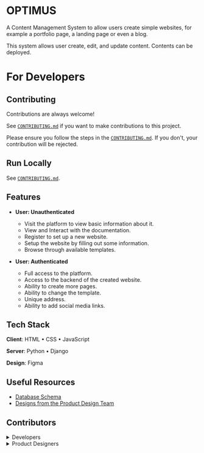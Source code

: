 # OPTIMUS

A Content Management System to allow users create simple websites, for example a portfolio page, a landing page or even a blog.

This system allows user create, edit, and update content. Contents can be deployed.



# For Developers

## Contributing

Contributions are always welcome!

See [`CONTRIBUTING.md`](https://github.com/zuri-training/my-cms-pjt19/blob/main/CONTRIBUTING.md) if you want to make contributions to this project.

Please ensure you follow the steps in the [`CONTRIBUTING.md`](https://github.com/zuri-training/my-cms-pjt19/blob/main/CONTRIBUTING.md). If you don't, your contribution will be rejected.

## Run Locally

See [`CONTRIBUTING.md`](https://github.com/zuri-training/my-cms-pjt19/blob/main/CONTRIBUTING.md).

## Features

- **User: Unauthenticated**
  - Visit the platform to view basic information about it.
  - View and Interact with the documentation.
  - Register to set up a new website.
  - Setup the website by filling out some information.
  - Browse through available templates.

- **User: Authenticated**
  - Full access to the platform.
  - Access to the backend of the created website.
  - Ability to create more pages.
  - Ability to change the template.
  - Unique address.
  - Ability to add social media links.

## Tech Stack

**Client**: HTML • CSS • JavaScript

**Server**: Python • Django

**Design**: Figma

## Useful Resources

- [Database Schema](https://bit.ly/Team19_databaseSchema)
- [Designs from the Product Design Team](https://bit.ly/Team19_myCMS_optimusDesign)

## Contributors

<details><summary>Developers</summary>

- [@philip-ifeanyi](https://www.github.com/philip-ifeanyi)
- [@Absaad01](https://www.github.com/Absaad01)
- [@afrokayie](https://www.github.com/afrokayie)
- [@sneekywhite](https://www.github.com/sneekywhite)
- [@JUNNY12](https://www.github.com/JUNNY12)
- [@IfeoluwaAroboto](https://www.github.com/IfeoluwaAroboto)
- [@Moabah](https://github.com/Moabah)
- [@onwukadavid](https://www.github.com/onwukadavid)
- [@Klaus139](https://www.github.com/Klaus139)
- [@Thatbelovedgirl](https://www.github.com/Thatbelovedgirl)
- [@Evusviv](https://www.github.com/Evusviv)
- [@Waga43](https://www.github.com/Waga43)
- [@Ogunsuyioluwaseeni](https://www.github.com/Ogunsuyioluwaseeni)
- [@Codith](https://www.github.com/Codith)
- [@Dabztechwyta](https://www.github.com/Dabztechwyta)

</details>

<details><summary>Product Designers</summary>

- [@MissEddie](https://www.github.com/MissEddie)
- [@RaymondUG](https://www.github.com/RaymondUG)
- [@iambjdennis](https://www.github.com/iambjdennis)
- [@TosinTaiyeSolanke](https://www.github.com/TosinTaiyeSolanke)
- [@ChideraN](https://www.github.com/ChideraN)
- [@Gmhyke](https://www.github.com/Gmhyke)
- [@Amelia-O](https://github.com/Amelia-O)
- [@Lateefah1kk](https://www.github.com/Lateefah1kk)
- [@promisenems](https://www.github.com/promisenems)
- [@Koawhyte](https://www.github.com/Koawhyte)

</details>
